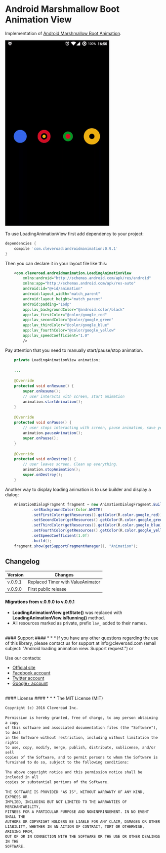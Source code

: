 # Android Marshmallow Boot Animation View #

Implementation of [Android Marshmallow Boot Animation](https://dribbble.com/shots/2487137-Daily-UI-076-Loading-Android-Marshmallow-Boot).

![Demo image](/images/animation_demo.gif)

To use LoadingAnimationView first add dependency to your project:
 
```groovy
dependencies {
    compile 'com.cleveroad:androidmanimation:0.9.1'
}
``` 
 
Then you can declare it in your layout file like this:

```XML
    <com.cleveroad.androidmanimation.LoadingAnimationView
        xmlns:android="http://schemas.android.com/apk/res/android"
        xmlns:app="http://schemas.android.com/apk/res-auto"
        android:id="@+id/animation"
        android:layout_width="match_parent"
        android:layout_height="match_parent"
        android:padding="16dp"
        app:lav_backgroundColor="@android:color/black"
        app:lav_firstColor="@color/google_red"
        app:lav_secondColor="@color/google_green"
        app:lav_thirdColor="@color/google_blue"
        app:lav_fourthColor="@color/google_yellow"
        app:lav_speedCoefficient="1.0"
        />
```

Pay attention that you need to manually start/pause/stop animation.

```JAVA
    private LoadingAnimationView animation;
    
    ...
    
    @Override
    protected void onResume() {
        super.onResume();
        // user interacts with screen, start animation
        animation.startAnimation();
    }

    @Override
    protected void onPause() {
        // user stops interacting with screen, pause animation, save your battery!
        animation.pauseAnimation();
        super.onPause();
    }

    @Override
    protected void onDestroy() {
        // user leaves screen. Clean up everything. 
        animation.stopAnimation();
        super.onDestroy();
    }
```

Another way to display loading animation is to use builder and display a dialog:
 
```JAVA
    AnimationDialogFragment fragment = new AnimationDialogFragment.Builder()
            .setBackgroundColor(Color.WHITE)
            .setFirstColor(getResources().getColor(R.color.google_red))
            .setSecondColor(getResources().getColor(R.color.google_green))
            .setThirdColor(getResources().getColor(R.color.google_blue))
            .setFourthColor(getResources().getColor(R.color.google_yellow))
            .setSpeedCoefficient(1.0f)
            .build();
    fragment.show(getSupportFragmentManager(), "Animation");
```

## Changelog

| Version | Changes                         |
| --- | --- |
| v.0.9.1 | Replaced Timer with ValueAnimator |
| v.0.9.0 | First public release            |

#### Migrations from v.0.9.0 to v.0.9.1
* **LoadingAnimationView.getState()** was replaced with **LoadingAnimationView.isRunning()** method.
* All resources marked as private, prefix `lav_` added to their names.


<br />
#### Support ####
* * *
If you have any other questions regarding the use of this library, please contact us for support at info@cleveroad.com (email subject: "Android loading animation view. Support request.") 
or 

Use our contacts: 

* [Official site](https://www.cleveroad.com/?utm_source=github&utm_medium=link&utm_campaign=contacts)
* [Facebook account](https://www.facebook.com/cleveroadinc)
* [Twitter account](https://twitter.com/CleveroadInc)
* [Google+ account](https://plus.google.com/+CleveroadInc/)

<br />
#### License ####
* * *
    The MIT License (MIT)
    
    Copyright (c) 2016 Cleveroad Inc.
    
    Permission is hereby granted, free of charge, to any person obtaining a copy
    of this software and associated documentation files (the "Software"), to deal
    in the Software without restriction, including without limitation the rights
    to use, copy, modify, merge, publish, distribute, sublicense, and/or sell
    copies of the Software, and to permit persons to whom the Software is
    furnished to do so, subject to the following conditions:
    
    The above copyright notice and this permission notice shall be included in all
    copies or substantial portions of the Software.
    
    THE SOFTWARE IS PROVIDED "AS IS", WITHOUT WARRANTY OF ANY KIND, EXPRESS OR
    IMPLIED, INCLUDING BUT NOT LIMITED TO THE WARRANTIES OF MERCHANTABILITY,
    FITNESS FOR A PARTICULAR PURPOSE AND NONINFRINGEMENT. IN NO EVENT SHALL THE
    AUTHORS OR COPYRIGHT HOLDERS BE LIABLE FOR ANY CLAIM, DAMAGES OR OTHER
    LIABILITY, WHETHER IN AN ACTION OF CONTRACT, TORT OR OTHERWISE, ARISING FROM,
    OUT OF OR IN CONNECTION WITH THE SOFTWARE OR THE USE OR OTHER DEALINGS IN THE
    SOFTWARE.